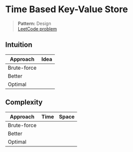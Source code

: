 # Time Based Key-Value Store

> **Pattern:** Design  
> [LeetCode problem](https://leetcode.com/problems/time-based-key-value-store/)

## Intuition

| Approach | Idea |
|----------|------|
| Brute-force | |
| Better | |
| Optimal | |

## Complexity

| Approach  | Time | Space |
|-----------|------|-------|
| Brute-force |  |  |
| Better |  |  |
| Optimal |  |  |

